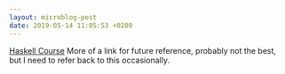 ```yaml
---
layout: microblog-post
date: 2019-05-14 11:05:53 +0200
---
```


[Haskell Course](http://www.cis.upenn.edu/~cis194/spring13/) More of a link for
future reference, probably not the best, but I need to refer back to this
occasionally.

